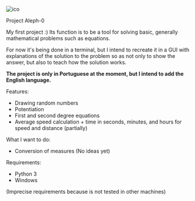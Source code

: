 ![ico](https://github.com/ImFenyx/Aleph-0-Project/assets/103691581/a7f1bd9f-32a5-4f5e-af76-9c2d718166a7)


Project Aleph-0

My first project :)
Its function is to be a tool for solving basic, generally mathematical problems such as equations.

For now it's being done in a terminal, but I intend to recreate it in a GUI with explanations of the solution to the problem so as not only to show the answer, but also to teach how the solution works.

**The project is only in Portuguese at the moment, but I intend to add the English language.**

Features:
- Drawing random numbers
- Potentiation
- First and second degree equations
- Average speed calculation + time in seconds, minutes, and hours for speed and distance (partially)

What I want to do:
- Conversion of measures
(No ideas yet)

Requirements:

- Python 3
- Windows
  
(Imprecise requirements because is not tested in other machines)

